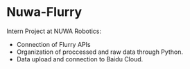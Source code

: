 # Nuwa-Flurry
Intern Project at NUWA Robotics:
* Connection of Flurry APIs
* Organization of proccessed and raw data through Python.
* Data upload and connection to Baidu Cloud.
